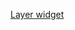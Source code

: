 [Layer widget](https://developers.arcgis.com/javascript/latest/sample-code/widgets-layerlist/index.html)
